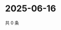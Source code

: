 # 2025-06-16

共 0 条

<!-- BEGIN ZHIHUQUESTIONS -->
<!-- 最后更新时间 Mon Jun 16 2025 05:10:06 GMT+0800 (China Standard Time) -->

<!-- END ZHIHUQUESTIONS -->
